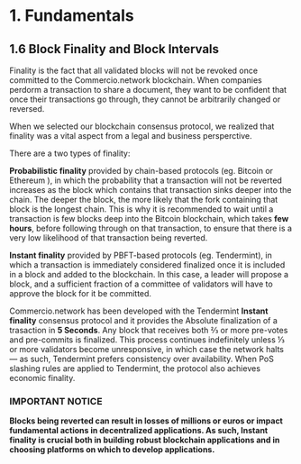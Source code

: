 # 1. Fundamentals

## 1.6 Block Finality and Block Intervals

Finality is the fact that all validated blocks will not be revoked once committed to the Commercio.network blockchain. When companies perdorm a transaction to share a document, they want to be confident that once their transactions go through, they cannot be arbitrarily changed or reversed. 

When we selected our blockchain consensus protocol, we realized that finality was a vital aspect from a legal and business persperctive.

There are a two types of finality:

**Probabilistic finality** provided by chain-based protocols (eg. Bitcoin or Ethereum ), in which the probability that a transaction will not be reverted increases as the block which contains that transaction sinks deeper into the chain. The deeper the block, the more likely that the fork containing that block is the longest chain. This is why it is recommended to wait until a transaction is few blocks deep into the Bitcoin blockchain, which takes **few hours**, before following through on that transaction, to ensure that there is a very low likelihood of that transaction being reverted.

**Instant finality** provided by PBFT-based protocols (eg. Tendermint), in which a transaction is immediately considered finalized once it is included in a block and added to the blockchain. In this case, a leader will propose a block, and a sufficient fraction of a committee of validators will have to approve the block for it be committed.

Commercio.network has been developed with the Tendermint **Instant finality** consensus protocol and it provides the Absolute finalization of a trasaction in **5 Seconds**.  Any block that receives both ⅔ or more pre-votes and pre-commits is finalized. This process continues indefinitely unless ⅓ or more validators become unresponsive, in which case the network halts — as such, Tendermint prefers consistency over availability. When PoS slashing rules are applied to Tendermint, the protocol also achieves economic finality.

### IMPORTANT NOTICE
**Blocks being reverted can result in losses of millions or euros or impact fundamental actions in decentralized applications. As such, Instant finality is crucial both in building robust blockchain applications and in choosing platforms on which to develop applications.**